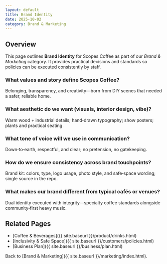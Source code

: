 ```yaml
---
layout: default
title: Brand Identity
date: 2025-10-02
category: Brand & Marketing
---
```


## Overview
This page outlines **Brand Identity** for Scopes Coffee as part of our _Brand & Marketing_ category. It provides practical decisions and standards so policies can be executed consistently by staff.

### What values and story define Scopes Coffee?
Belonging, transparency, and creativity—born from DIY scenes that needed a safer, reliable home.

### What aesthetic do we want (visuals, interior design, vibe)?
Warm wood + industrial details; hand‑drawn typography; show posters; plants and practical seating.

### What tone of voice will we use in communication?
Down‑to‑earth, respectful, and clear; no pretension, no gatekeeping.

### How do we ensure consistency across brand touchpoints?
Brand kit: colors, type, logo usage, photo style, and safe‑space wording; single source in the repo.

### What makes our brand different from typical cafés or venues?
Dual identity executed with integrity—specialty coffee standards alongside community‑first heavy music.

## Related Pages
- [Coffee & Beverages]({{ site.baseurl }}/product/drinks.html)
- [Inclusivity & Safe Space]({{ site.baseurl }}/customers/policies.html)
- [Business Plan]({{ site.baseurl }}/business/plan.html)

Back to [Brand & Marketing]({{ site.baseurl }}/marketing/index.html).
